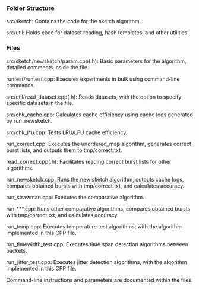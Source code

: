 
### Folder Structure

src/sketch: Contains the code for the sketch algorithm.

src/util: Holds code for dataset reading, hash templates, and other utilities.

### Files

src/sketch/newsketch/param.cpp(.h): Basic parameters for the algorithm, detailed comments inside the file.

runtest/runtest.cpp: Executes experiments in bulk using command-line commands.

src/util/read_dataset.cpp(.h): Reads datasets, with the option to specify specific datasets in the file.

src/chk_cache.cpp: Calculates cache efficiency using cache logs generated by run_newsketch.

src/chk_l*u.cpp: Tests LRU/LFU cache efficiency.

run_correct.cpp: Executes the unordered_map algorithm, generates correct burst lists, and outputs them to tmp/correct.txt.

read_correct.cpp(.h): Facilitates reading correct burst lists for other algorithms.

run_newsketch.cpp: Runs the new sketch algorithm, outputs cache logs, compares obtained bursts with tmp/correct.txt, and calculates accuracy.

run_strawman.cpp: Executes the comparative algorithm.

run_***.cpp: Runs other comparative algorithms, compares obtained bursts with tmp/correct.txt, and calculates accuracy.

run_temp.cpp: Executes temperature test algorithms, with the algorithm implemented in this CPP file.

run_timewidth_test.cpp: Executes time span detection algorithms between packets.

run_jitter_test.cpp: Executes jitter detection algorithms, with the algorithm implemented in this CPP file.

Command-line instructions and parameters are documented within the files.
